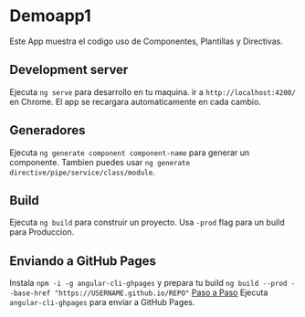 # Demoapp1

Este App muestra el codigo uso de Componentes, Plantillas y Directivas.

## Development server
Ejecuta `ng serve` para desarrollo en tu maquina. 
ir a `http://localhost:4200/` en Chrome. El app se recargara automaticamente en cada cambio.

## Generadores

Ejecuta `ng generate component component-name` para generar un componente.
Tambien puedes usar `ng generate directive/pipe/service/class/module`.

## Build

Ejecuta `ng build` para construir un proyecto.
Usa `-prod` flag para un build para Produccion.

## Enviando a GitHub Pages

Instala `npm -i -g angular-cli-ghpages` y prepara tu build `ng build --prod --base-href "https://USERNAME.github.io/REPO"` [Paso a Paso](http://aniri.ro/geek/development/how-to-host-an-angular2-app-on-github-pages-using-angular-cli/)
Ejecuta `angular-cli-ghpages` para enviar a GitHub Pages.
